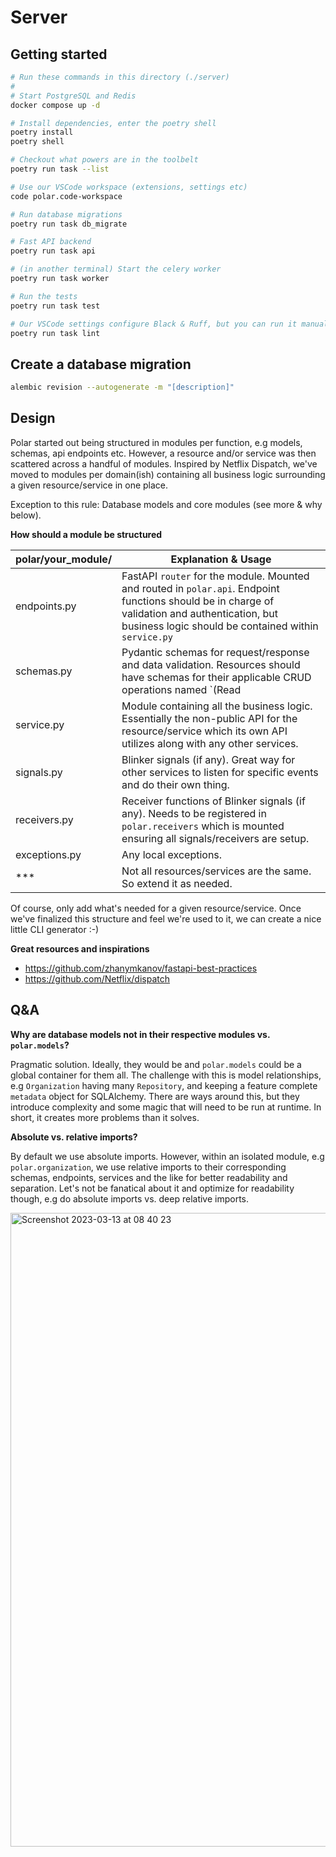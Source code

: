 # Server

## Getting started

```bash
# Run these commands in this directory (./server)
#
# Start PostgreSQL and Redis
docker compose up -d

# Install dependencies, enter the poetry shell
poetry install
poetry shell

# Checkout what powers are in the toolbelt
poetry run task --list

# Use our VSCode workspace (extensions, settings etc)
code polar.code-workspace

# Run database migrations
poetry run task db_migrate

# Fast API backend
poetry run task api

# (in another terminal) Start the celery worker
poetry run task worker

# Run the tests
poetry run task test

# Our VSCode settings configure Black & Ruff, but you can run it manually too
poetry run task lint

```

## Create a database migration

```bash
alembic revision --autogenerate -m "[description]"
```

## Design

Polar started out being structured in modules per function, e.g models, schemas, api endpoints etc. However, a resource and/or service was then scattered across a handful of modules. Inspired by Netflix Dispatch, we've moved to modules per domain(ish) containing all business logic surrounding a given resource/service in one place.

Exception to this rule: Database models and core modules (see more & why below). 


**How should a module be structured**

| polar/your_module/ | Explanation & Usage                                          |
| --------------- | ------------------------------------------------------------ |
| endpoints.py    | FastAPI `router` for the module. Mounted and routed in `polar.api`. Endpoint functions should be in charge of validation and authentication, but business logic should be contained within `service.py` |
| schemas.py      | Pydantic schemas for request/response and data validation. Resources should have schemas for their applicable CRUD operations named `<Resource>(Read|Create|Update|Delete)` |
| service.py      | Module containing all the business logic. Essentially the non-public API for the resource/service which its own API utilizes along with any other services. |
| signals.py      | Blinker signals (if any). Great way for other services to listen for specific events and do their own thing. |
| receivers.py    | Receiver functions of Blinker signals (if any). Needs to be registered in `polar.receivers` which is mounted ensuring all signals/receivers are setup. |
| exceptions.py   | Any local exceptions.                                        |
| ***             | Not all resources/services are the same. So extend it as needed. |

Of course, only add what's needed for a given resource/service. Once we've finalized this structure and feel we're used to it, we can create a nice little CLI generator :-) 

**Great resources and inspirations**

- https://github.com/zhanymkanov/fastapi-best-practices
- https://github.com/Netflix/dispatch


## Q&A

**Why are database models not in their respective modules vs. `polar.models`?**

Pragmatic solution. Ideally, they would be and `polar.models` could be a global container for them all. The challenge with this is model relationships, e.g `Organization` having many `Repository`, and keeping a feature complete `metadata` object for SQLAlchemy. There are ways around this, but they introduce complexity and some magic that will need to be run at runtime. In short, it creates more problems than it solves.

**Absolute vs. relative imports?**

By default we use absolute imports. However, within an isolated module, e.g `polar.organization`, we use relative imports to their corresponding schemas, endpoints, services and the like for better readability and separation. Let's not be fanatical about it and optimize for readability though, e.g do absolute imports vs. deep relative imports.

<img width="1014" alt="Screenshot 2023-03-13 at 08 40 23" src="https://user-images.githubusercontent.com/281715/224637060-d54c9144-df78-4d3e-ac74-d7e39a5a202e.png">
